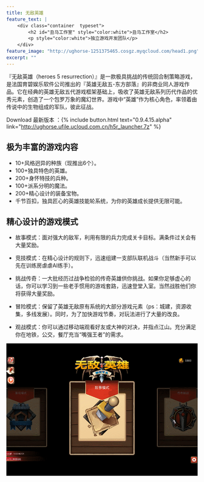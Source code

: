 ```yaml
---
title: 无敌英雄
feature_text: |
	<div class="container  typeset">
		<h2 id="丑马工作室" style="color:white">丑马工作室</h2>
		<p style="color:white">独立游戏开发团队</p>
	</div>
feature_image: "http://ughorse-1251375465.cosgz.myqcloud.com/head1.png"
excerpt: ""
---
```


『无敌英雄（heroes 5 resurrection）』是一款极具挑战的传统回合制策略游戏，是法国育碧娱乐软件公司推出的『英雄无敌五-东方部落』的非商业同人游戏作品。它在经典的英雄无敌五代游戏框架基础上，吸收了英雄无敌系列历代作品的优秀元素，创造了一个包罗万象的魔幻世界。游戏中“英雄”作为核心角色，率领着由传说中的生物组成的军队，彼此征战。

Download 最新版本 ：{% include button.html text="0.9.4.15.alpha" link="http://ughorse.ufile.ucloud.com.cn/h5r_launcher.7z" %}

## 极为丰富的游戏内容

- 10+风格迥异的种族（现推出6个）。
- 100+独具特色的英雄。
- 200+身怀特技的兵种。
- 100+派系分明的魔法。
- 200+精心设计的装备宝物。
- 千节百扣，独具匠心的英雄技能轮系统，为你的英雄成长提供无限可能。

## 精心设计的游戏模式

- 故事模式：面对强大的敌军，利用有限的兵力完成关卡目标。满条件过关会有大量奖励。

- 竞技模式：在精心设计的规则下，迅速组建一支部队联机战斗（当然新手可以先在训练房虐虐AI练手）。

- 挑战传奇：一大批经历过战争检验的传奇英雄供你挑战。如果你足够虚心的话，你可以学习到一些老手惯用的游戏套路，迅速登堂入室。当然战胜他们你将获得大量奖励。

- 冒险模式：保留了英雄无敌原有系统的大部分游戏元素（ps：城建，资源收集，多线发展）。同时，为了加快游戏节奏，对玩法进行了大量的改良。

- 观战模式：你可以通过移动端观看好友或大神的对决，并指点江山。充分满足你在地铁，公交，餐厅充当“嘴强王者”的需求。

![](/images/mode-select.gif)


